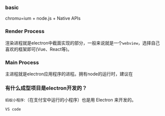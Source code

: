 
### basic
chromu=ium + node.js + Native APIs

### Render Process   
渲染进程就是electron中截面实现的部分，一般来说就是一个`webview`，选择自己喜欢的框架即可(Vue、React等)。   


### Main Process   
主进程就是electron应用程序的进程。拥有node的运行时，建议在



### 有什么成型项目是electron开发的？   

`蚂蚁小程序`:（在支付宝中运行的小程序）也是用 Electron 来开发的。        

`VS code`   